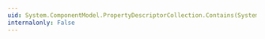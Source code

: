 ```yaml
---
uid: System.ComponentModel.PropertyDescriptorCollection.Contains(System.ComponentModel.PropertyDescriptor)
internalonly: False
---
```

